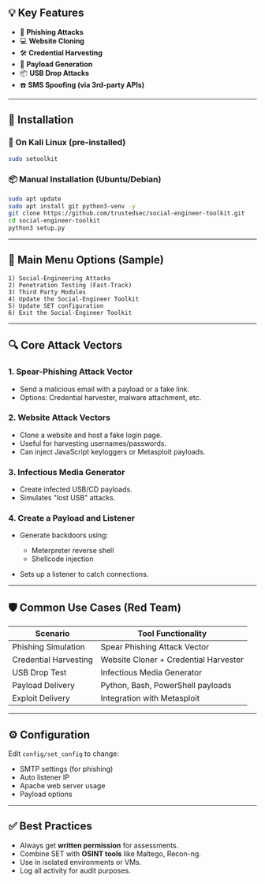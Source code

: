 
## 💡 Key Features

- 🎣 **Phishing Attacks**
- 💻 **Website Cloning**
- 🛠️ **Credential Harvesting**
- 🧬 **Payload Generation**
- 📦 **USB Drop Attacks**
- ☎️ **SMS Spoofing (via 3rd-party APIs)**

---

## 🚀 Installation

### 🐧 On Kali Linux (pre-installed)

```bash
sudo setoolkit
```

### 📦 Manual Installation (Ubuntu/Debian)

```bash
sudo apt update
sudo apt install git python3-venv -y
git clone https://github.com/trustedsec/social-engineer-toolkit.git
cd social-engineer-toolkit
python3 setup.py
```

---

## 🧭 Main Menu Options (Sample)

```text
1) Social-Engineering Attacks
2) Penetration Testing (Fast-Track)
3) Third Party Modules
4) Update the Social-Engineer Toolkit
5) Update SET configuration
6) Exit the Social-Engineer Toolkit
```

---

## 🔍 Core Attack Vectors

### 1. **Spear-Phishing Attack Vector**

- Send a malicious email with a payload or a fake link.
- Options: Credential harvester, malware attachment, etc.

### 2. **Website Attack Vectors**

- Clone a website and host a fake login page.
- Useful for harvesting usernames/passwords.
- Can inject JavaScript keyloggers or Metasploit payloads.

### 3. **Infectious Media Generator**

- Create infected USB/CD payloads.
- Simulates "lost USB" attacks.

### 4. **Create a Payload and Listener**

- Generate backdoors using:

    - Meterpreter reverse shell        
    - Shellcode injection

- Sets up a listener to catch connections.    

---
## 🛡️ Common Use Cases (Red Team)

| Scenario              | Tool Functionality                    |
| --------------------- | ------------------------------------- |
| Phishing Simulation   | Spear Phishing Attack Vector          |
| Credential Harvesting | Website Cloner + Credential Harvester |
| USB Drop Test         | Infectious Media Generator            |
| Payload Delivery      | Python, Bash, PowerShell payloads     |
| Exploit Delivery      | Integration with Metasploit           |

---
## ⚙️ Configuration

Edit `config/set_config` to change:

- SMTP settings (for phishing)    
- Auto listener IP
- Apache web server usage
- Payload options

---
## ✅ Best Practices

- Always get **written permission** for assessments.
- Combine SET with **OSINT tools** like Maltego, Recon-ng.
- Use in isolated environments or VMs.
- Log all activity for audit purposes.
